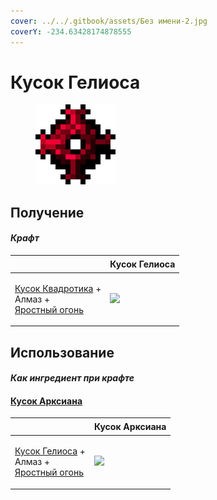 ```yaml
---
cover: ../../.gitbook/assets/Без имени-2.jpg
coverY: -234.63428174878555
---
```


# Кусок Гелиоса

<figure><img src="../../.gitbook/assets/heliosis_lump_128.png" alt=""><figcaption></figcaption></figure>

## Получение

#### _Крафт_

| ㅤ                                                                                                                 |  Кусок Гелиоса                                |
| ----------------------------------------------------------------------------------------------------------------- | --------------------------------------------- |
| <p><a href="quadrotic_lump.md">Кусок Квадротика</a> +<br>Алмаз +<br><a href="fury_fire.md">Яростный огонь</a></p> | ![](../../.gitbook/assets/heliosis\_lump.png) |

## Использование

#### _Как ингредиент при крафте_

#### [Кусок Арксиана](arksiane_lump.md)

| ㅤ                                                                                                             |  Кусок Арксиана                               |
| ------------------------------------------------------------------------------------------------------------- | --------------------------------------------- |
| <p><a href="heliosis_lump.md">Кусок Гелиоса</a> +<br>Алмаз +<br><a href="fury_fire.md">Яростный огонь</a></p> | ![](../../.gitbook/assets/arksiane\_lump.png) |

